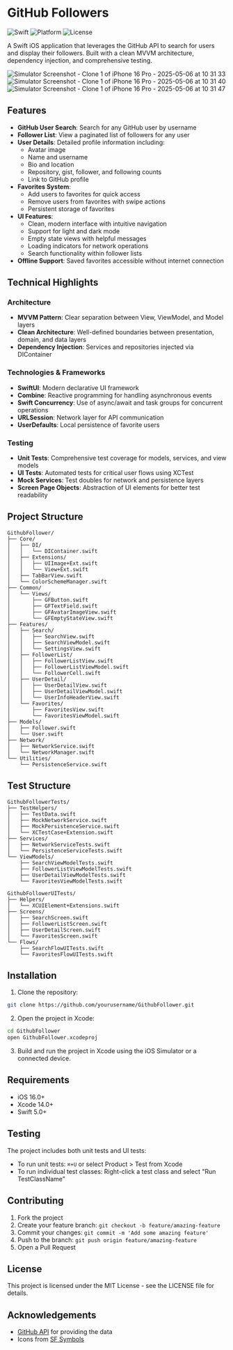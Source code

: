 # GitHub Followers

![Swift](https://img.shields.io/badge/Swift-5.0-orange.svg)
![Platform](https://img.shields.io/badge/Platform-iOS-blue.svg)
![License](https://img.shields.io/badge/License-MIT-green.svg)

A Swift iOS application that leverages the GitHub API to search for users and display their followers. Built with a clean MVVM architecture, dependency injection, and comprehensive testing.

![Simulator Screenshot - Clone 1 of iPhone 16 Pro - 2025-05-06 at 10 31 33](https://github.com/user-attachments/assets/9551418c-df8b-47d3-b1eb-446f25bffec0)
![Simulator Screenshot - Clone 1 of iPhone 16 Pro - 2025-05-06 at 10 31 40](https://github.com/user-attachments/assets/36752a09-1646-4e5b-9671-357a7865449a)
![Simulator Screenshot - Clone 1 of iPhone 16 Pro - 2025-05-06 at 10 31 47](https://github.com/user-attachments/assets/ddc0eac6-95ae-4ad2-a74b-0d9d8d26ff86)


## Features

- **GitHub User Search**: Search for any GitHub user by username
- **Follower List**: View a paginated list of followers for any user
- **User Details**: Detailed profile information including:
  - Avatar image
  - Name and username
  - Bio and location
  - Repository, gist, follower, and following counts
  - Link to GitHub profile
- **Favorites System**: 
  - Add users to favorites for quick access
  - Remove users from favorites with swipe actions
  - Persistent storage of favorites
- **UI Features**:
  - Clean, modern interface with intuitive navigation
  - Support for light and dark mode
  - Empty state views with helpful messages
  - Loading indicators for network operations
  - Search functionality within follower lists
- **Offline Support**: Saved favorites accessible without internet connection

## Technical Highlights

### Architecture
- **MVVM Pattern**: Clear separation between View, ViewModel, and Model layers
- **Clean Architecture**: Well-defined boundaries between presentation, domain, and data layers
- **Dependency Injection**: Services and repositories injected via DIContainer

### Technologies & Frameworks
- **SwiftUI**: Modern declarative UI framework
- **Combine**: Reactive programming for handling asynchronous events
- **Swift Concurrency**: Use of async/await and task groups for concurrent operations
- **URLSession**: Network layer for API communication
- **UserDefaults**: Local persistence of favorite users

### Testing
- **Unit Tests**: Comprehensive test coverage for models, services, and view models
- **UI Tests**: Automated tests for critical user flows using XCTest
- **Mock Services**: Test doubles for network and persistence layers
- **Screen Page Objects**: Abstraction of UI elements for better test readability

## Project Structure

```
GithubFollower/
├── Core/
│   ├── DI/
│   │   └── DIContainer.swift
│   ├── Extensions/
│   │   ├── UIImage+Ext.swift
│   │   └── View+Ext.swift
│   ├── TabBarView.swift
│   └── ColorSchemeManager.swift
├── Common/
│   └── Views/
│       ├── GFButton.swift
│       ├── GFTextField.swift
│       ├── GFAvatarImageView.swift
│       └── GFEmptyStateView.swift
├── Features/
│   ├── Search/
│   │   ├── SearchView.swift
│   │   ├── SearchViewModel.swift
│   │   └── SettingsView.swift
│   ├── FollowerList/
│   │   ├── FollowerListView.swift
│   │   ├── FollowerListViewModel.swift
│   │   └── FollowerCell.swift
│   ├── UserDetail/
│   │   ├── UserDetailView.swift
│   │   ├── UserDetailViewModel.swift
│   │   └── UserInfoHeaderView.swift
│   └── Favorites/
│       ├── FavoritesView.swift
│       └── FavoritesViewModel.swift
├── Models/
│   ├── Follower.swift
│   └── User.swift
├── Network/
│   ├── NetworkService.swift
│   └── NetworkManager.swift
└── Utilities/
    └── PersistenceService.swift
```

## Test Structure

```
GithubFollowerTests/
├── TestHelpers/
│   ├── TestData.swift
│   ├── MockNetworkService.swift
│   ├── MockPersistenceService.swift
│   └── XCTestCase+Extension.swift
├── Services/
│   ├── NetworkServiceTests.swift
│   └── PersistenceServiceTests.swift
└── ViewModels/
    ├── SearchViewModelTests.swift
    ├── FollowerListViewModelTests.swift
    ├── UserDetailViewModelTests.swift
    └── FavoritesViewModelTests.swift

GithubFollowerUITests/
├── Helpers/
│   └── XCUIElement+Extensions.swift
├── Screens/
│   ├── SearchScreen.swift
│   ├── FollowerListScreen.swift
│   ├── UserDetailScreen.swift
│   └── FavoritesScreen.swift
└── Flows/
    ├── SearchFlowUITests.swift
    └── FavoritesFlowUITests.swift
```

## Installation

1. Clone the repository:
```bash
git clone https://github.com/yourusername/GithubFollower.git
```

2. Open the project in Xcode:
```bash
cd GithubFollower
open GithubFollower.xcodeproj
```

3. Build and run the project in Xcode using the iOS Simulator or a connected device.

## Requirements

- iOS 16.0+
- Xcode 14.0+
- Swift 5.0+

## Testing

The project includes both unit tests and UI tests:

- To run unit tests: `⌘+U` or select Product > Test from Xcode
- To run individual test classes: Right-click a test class and select "Run TestClassName"

## Contributing

1. Fork the project
2. Create your feature branch: `git checkout -b feature/amazing-feature`
3. Commit your changes: `git commit -m 'Add some amazing feature'`
4. Push to the branch: `git push origin feature/amazing-feature`
5. Open a Pull Request

## License

This project is licensed under the MIT License - see the LICENSE file for details.

## Acknowledgements

- [GitHub API](https://docs.github.com/en/rest) for providing the data
- Icons from [SF Symbols](https://developer.apple.com/sf-symbols/)

